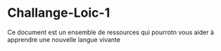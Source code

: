# Challange-Loic-1
Ce document est un ensemble de ressources qui pourrotn vous aider à apprendre une nouvelle langue vivante 

